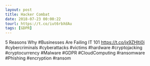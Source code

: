 ```yaml
---
layout: post
title: Hacker Combat
date: 2018-07-23 00:00:22
tourl: https://t.co/iut6rbXdAu
tags: [GDPR]
---
```

5 Reasons Why #Businesses Are Failing IT 101
https://t.co/jx9ZHlti0i
#cybercriminals #cyberattacks #victims #hardware #cryptojacking #cryptocurrency #Malware #GDPR #CloudComputing #ransomware #Phishing #encryption #ransom